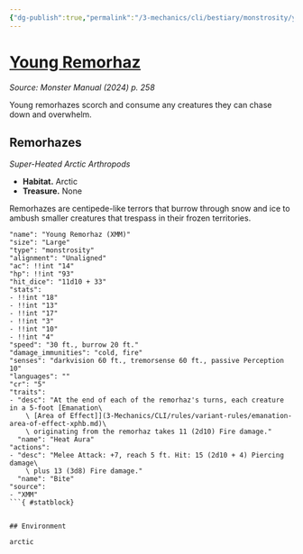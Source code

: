 ```yaml
---
{"dg-publish":true,"permalink":"/3-mechanics/cli/bestiary/monstrosity/young-remorhaz-xmm/","tags":["ttrpg-cli/compendium/src/5e/xmm","ttrpg-cli/monster/cr/5","ttrpg-cli/monster/environment/arctic","ttrpg-cli/monster/size/large","ttrpg-cli/monster/type/monstrosity"],"created":"2025-02-22T12:02:28.276-05:00","updated":"2025-02-26T17:46:10.498-05:00"}
---
```


# [Young Remorhaz](3-Mechanics/CLI/bestiary/monstrosity/young-remorhaz-xmm.md)
*Source: Monster Manual (2024) p. 258*  

Young remorhazes scorch and consume any creatures they can chase down and overwhelm.

## Remorhazes

*Super-Heated Arctic Arthropods*

- **Habitat.** Arctic  
- **Treasure.** None  

Remorhazes are centipede-like terrors that burrow through snow and ice to ambush smaller creatures that trespass in their frozen territories.

```statblock
"name": "Young Remorhaz (XMM)"
"size": "Large"
"type": "monstrosity"
"alignment": "Unaligned"
"ac": !!int "14"
"hp": !!int "93"
"hit_dice": "11d10 + 33"
"stats":
- !!int "18"
- !!int "13"
- !!int "17"
- !!int "3"
- !!int "10"
- !!int "4"
"speed": "30 ft., burrow 20 ft."
"damage_immunities": "cold, fire"
"senses": "darkvision 60 ft., tremorsense 60 ft., passive Perception 10"
"languages": ""
"cr": "5"
"traits":
- "desc": "At the end of each of the remorhaz's turns, each creature in a 5-foot [Emanation\
    \ [Area of Effect]](3-Mechanics/CLI/rules/variant-rules/emanation-area-of-effect-xphb.md)\
    \ originating from the remorhaz takes 11 (2d10) Fire damage."
  "name": "Heat Aura"
"actions":
- "desc": "Melee Attack: +7, reach 5 ft. Hit: 15 (2d10 + 4) Piercing damage\
    \ plus 13 (3d8) Fire damage."
  "name": "Bite"
"source":
- "XMM"
```{ #statblock}


## Environment

arctic